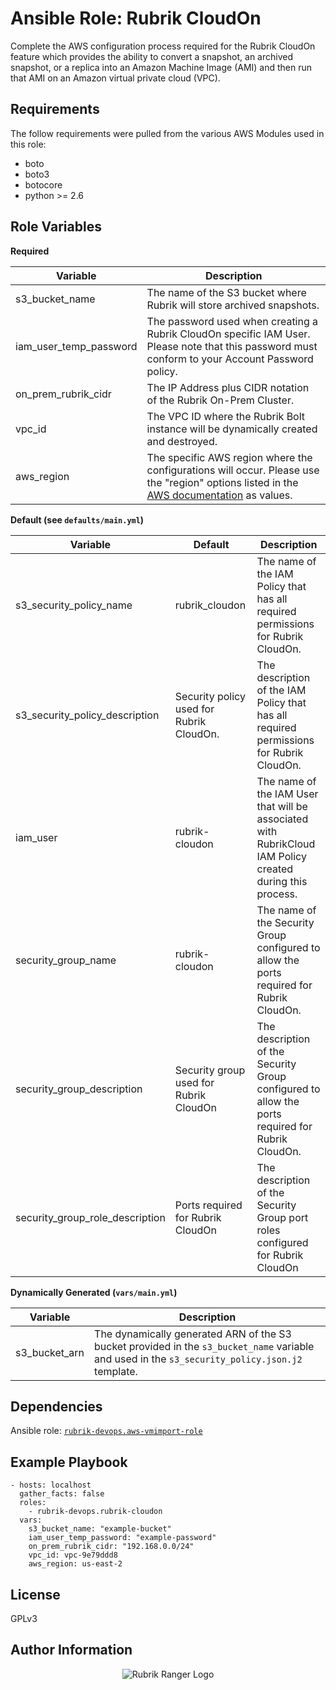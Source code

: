 Ansible Role: Rubrik CloudOn
=========

Complete the AWS configuration process required for the Rubrik CloudOn feature which provides the ability to convert a snapshot, an archived snapshot, or a replica into an Amazon Machine Image (AMI) and then run that AMI on an Amazon virtual private cloud  (VPC).

Requirements
------------

The follow requirements were pulled from the various AWS Modules used in this role:

* boto
* boto3
* botocore
* python >= 2.6

Role Variables
--------------

**Required**

| Variable  |  Description |
|---|---|
| s3_bucket_name  | The name of the S3 bucket where Rubrik will store archived snapshots.  |
| iam_user_temp_password  | The password used when creating a Rubrik CloudOn specific IAM User. Please note that this password must conform to your Account Password policy.  |
| on_prem_rubrik_cidr  | The IP Address plus CIDR notation of the Rubrik On-Prem Cluster. |
| vpc_id  | The VPC ID where the Rubrik Bolt instance will be dynamically created and destroyed.  |
| aws_region | The specific AWS region where the configurations will occur. Please use the "region" options listed in the [AWS documentation](https://docs.aws.amazon.com/AmazonRDS/latest/UserGuide/Concepts.RegionsAndAvailabilityZones.html) as values. |

**Default (see `defaults/main.yml`)**

| Variable  |  Default | Description  |
|---|---|---|
| s3_security_policy_name  | rubrik_cloudon  | The name of the IAM Policy that has all required permissions for Rubrik CloudOn.|
| s3_security_policy_description  | Security policy used for Rubrik CloudOn.  | The description of the IAM Policy that has all required permissions for Rubrik CloudOn.|
| iam_user  | rubrik-cloudon  | The name of the IAM User that will be associated with RubrikCloud IAM Policy created during this process.|
| security_group_name  | rubrik-cloudon  | The name of the Security Group configured to allow the ports required for Rubrik CloudOn. |
| security_group_description  | Security group used for Rubrik CloudOn  | The description of the Security Group configured to allow the ports required for Rubrik CloudOn.|
| security_group_role_description  | Ports required for Rubrik CloudOn  | The description of the Security Group port roles configured for Rubrik CloudOn |

**Dynamically Generated (`vars/main.yml`)**

| Variable  |  Description |
|---|---|
| s3_bucket_arn  | The dynamically generated ARN of the S3 bucket provided in the `s3_bucket_name` variable and used in the `s3_security_policy.json.j2` template.  |

Dependencies
------------

Ansible role: [`rubrik-devops.aws-vmimport-role`](https://galaxy.ansible.com/rubrik-devops/aws-vmimport-role/)

Example Playbook
----------------

    - hosts: localhost
      gather_facts: false
      roles:
        - rubrik-devops.rubrik-cloudon
      vars:
        s3_bucket_name: "example-bucket"
        iam_user_temp_password: "example-password"
        on_prem_rubrik_cidr: "192.168.0.0/24"
        vpc_id: vpc-9e79ddd8
        aws_region: us-east-2

License
-------

GPLv3

Author Information
------------------

<p></p>
<p align="center">
  <img src="https://user-images.githubusercontent.com/8610203/37415009-6f9cf416-2778-11e8-8b56-052a8e41c3c8.png" alt="Rubrik Ranger Logo"/>
</p>
